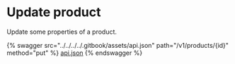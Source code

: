 # Update product

Update some properties of a product.

{% swagger src="../../../../.gitbook/assets/api.json" path="/v1/products/{id}" method="put" %}
[api.json](../../../../.gitbook/assets/api.json)
{% endswagger %}
